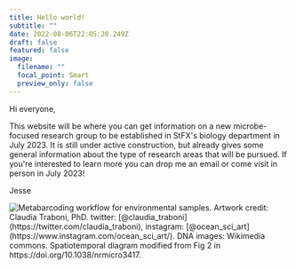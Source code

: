 ```yaml
---
title: Hello world!
subtitle: ""
date: 2022-08-06T22:05:20.249Z
draft: false
featured: false
image:
  filename: ""
  focal_point: Smart
  preview_only: false
---
```

Hi everyone,

This website will be where you can get information on a new microbe-focused research group to be established in StFX's biology department in July 2023. It is still under active construction, but already gives some general information about the type of research areas that will be pursued. If you're interested to learn more you can drop me an email or come visit in person in July 2023!

Jesse

![](201214_tag-sequencing-diagram.svg "Metabarcoding workflow for environmental samples. Artwork credit: Claudia Traboni, PhD. twitter: [@claudia_traboni](https://twitter.com/claudia_traboni), instagram: [@ocean_sci_art](https://www.instagram.com/ocean_sci_art/). DNA images: Wikimedia commons. Spatiotemporal diagram modified from Fig 2 in https://doi.org/10.1038/nrmicro3417. ")
